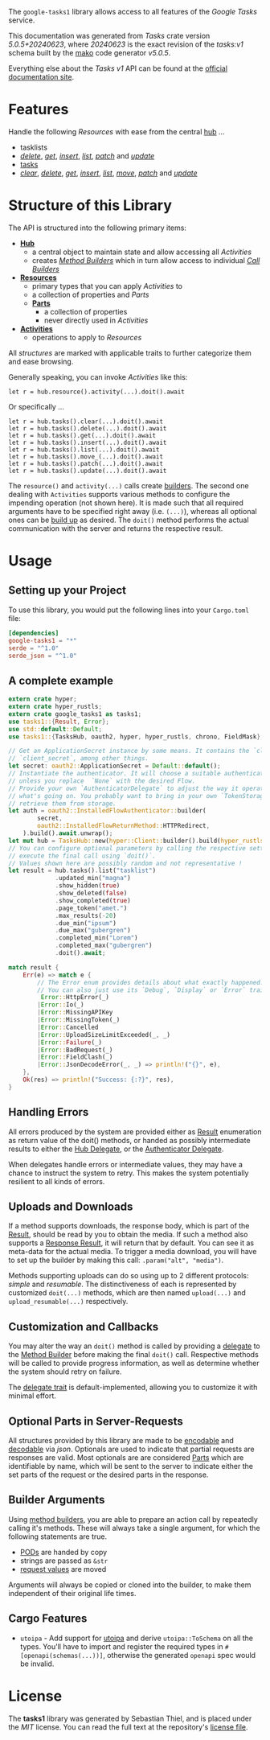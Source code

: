 <!---
DO NOT EDIT !
This file was generated automatically from 'src/generator/templates/api/README.md.mako'
DO NOT EDIT !
-->
The `google-tasks1` library allows access to all features of the *Google Tasks* service.

This documentation was generated from *Tasks* crate version *5.0.5+20240623*, where *20240623* is the exact revision of the *tasks:v1* schema built by the [mako](http://www.makotemplates.org/) code generator *v5.0.5*.

Everything else about the *Tasks* *v1* API can be found at the
[official documentation site](https://developers.google.com/tasks/).
# Features

Handle the following *Resources* with ease from the central [hub](https://docs.rs/google-tasks1/5.0.5+20240623/google_tasks1/TasksHub) ... 

* tasklists
 * [*delete*](https://docs.rs/google-tasks1/5.0.5+20240623/google_tasks1/api::TasklistDeleteCall), [*get*](https://docs.rs/google-tasks1/5.0.5+20240623/google_tasks1/api::TasklistGetCall), [*insert*](https://docs.rs/google-tasks1/5.0.5+20240623/google_tasks1/api::TasklistInsertCall), [*list*](https://docs.rs/google-tasks1/5.0.5+20240623/google_tasks1/api::TasklistListCall), [*patch*](https://docs.rs/google-tasks1/5.0.5+20240623/google_tasks1/api::TasklistPatchCall) and [*update*](https://docs.rs/google-tasks1/5.0.5+20240623/google_tasks1/api::TasklistUpdateCall)
* [tasks](https://docs.rs/google-tasks1/5.0.5+20240623/google_tasks1/api::Task)
 * [*clear*](https://docs.rs/google-tasks1/5.0.5+20240623/google_tasks1/api::TaskClearCall), [*delete*](https://docs.rs/google-tasks1/5.0.5+20240623/google_tasks1/api::TaskDeleteCall), [*get*](https://docs.rs/google-tasks1/5.0.5+20240623/google_tasks1/api::TaskGetCall), [*insert*](https://docs.rs/google-tasks1/5.0.5+20240623/google_tasks1/api::TaskInsertCall), [*list*](https://docs.rs/google-tasks1/5.0.5+20240623/google_tasks1/api::TaskListCall), [*move*](https://docs.rs/google-tasks1/5.0.5+20240623/google_tasks1/api::TaskMoveCall), [*patch*](https://docs.rs/google-tasks1/5.0.5+20240623/google_tasks1/api::TaskPatchCall) and [*update*](https://docs.rs/google-tasks1/5.0.5+20240623/google_tasks1/api::TaskUpdateCall)




# Structure of this Library

The API is structured into the following primary items:

* **[Hub](https://docs.rs/google-tasks1/5.0.5+20240623/google_tasks1/TasksHub)**
    * a central object to maintain state and allow accessing all *Activities*
    * creates [*Method Builders*](https://docs.rs/google-tasks1/5.0.5+20240623/google_tasks1/client::MethodsBuilder) which in turn
      allow access to individual [*Call Builders*](https://docs.rs/google-tasks1/5.0.5+20240623/google_tasks1/client::CallBuilder)
* **[Resources](https://docs.rs/google-tasks1/5.0.5+20240623/google_tasks1/client::Resource)**
    * primary types that you can apply *Activities* to
    * a collection of properties and *Parts*
    * **[Parts](https://docs.rs/google-tasks1/5.0.5+20240623/google_tasks1/client::Part)**
        * a collection of properties
        * never directly used in *Activities*
* **[Activities](https://docs.rs/google-tasks1/5.0.5+20240623/google_tasks1/client::CallBuilder)**
    * operations to apply to *Resources*

All *structures* are marked with applicable traits to further categorize them and ease browsing.

Generally speaking, you can invoke *Activities* like this:

```Rust,ignore
let r = hub.resource().activity(...).doit().await
```

Or specifically ...

```ignore
let r = hub.tasks().clear(...).doit().await
let r = hub.tasks().delete(...).doit().await
let r = hub.tasks().get(...).doit().await
let r = hub.tasks().insert(...).doit().await
let r = hub.tasks().list(...).doit().await
let r = hub.tasks().move_(...).doit().await
let r = hub.tasks().patch(...).doit().await
let r = hub.tasks().update(...).doit().await
```

The `resource()` and `activity(...)` calls create [builders][builder-pattern]. The second one dealing with `Activities` 
supports various methods to configure the impending operation (not shown here). It is made such that all required arguments have to be 
specified right away (i.e. `(...)`), whereas all optional ones can be [build up][builder-pattern] as desired.
The `doit()` method performs the actual communication with the server and returns the respective result.

# Usage

## Setting up your Project

To use this library, you would put the following lines into your `Cargo.toml` file:

```toml
[dependencies]
google-tasks1 = "*"
serde = "^1.0"
serde_json = "^1.0"
```

## A complete example

```Rust
extern crate hyper;
extern crate hyper_rustls;
extern crate google_tasks1 as tasks1;
use tasks1::{Result, Error};
use std::default::Default;
use tasks1::{TasksHub, oauth2, hyper, hyper_rustls, chrono, FieldMask};

// Get an ApplicationSecret instance by some means. It contains the `client_id` and 
// `client_secret`, among other things.
let secret: oauth2::ApplicationSecret = Default::default();
// Instantiate the authenticator. It will choose a suitable authentication flow for you, 
// unless you replace  `None` with the desired Flow.
// Provide your own `AuthenticatorDelegate` to adjust the way it operates and get feedback about 
// what's going on. You probably want to bring in your own `TokenStorage` to persist tokens and
// retrieve them from storage.
let auth = oauth2::InstalledFlowAuthenticator::builder(
        secret,
        oauth2::InstalledFlowReturnMethod::HTTPRedirect,
    ).build().await.unwrap();
let mut hub = TasksHub::new(hyper::Client::builder().build(hyper_rustls::HttpsConnectorBuilder::new().with_native_roots().unwrap().https_or_http().enable_http1().build()), auth);
// You can configure optional parameters by calling the respective setters at will, and
// execute the final call using `doit()`.
// Values shown here are possibly random and not representative !
let result = hub.tasks().list("tasklist")
             .updated_min("magna")
             .show_hidden(true)
             .show_deleted(false)
             .show_completed(true)
             .page_token("amet.")
             .max_results(-20)
             .due_min("ipsum")
             .due_max("gubergren")
             .completed_min("Lorem")
             .completed_max("gubergren")
             .doit().await;

match result {
    Err(e) => match e {
        // The Error enum provides details about what exactly happened.
        // You can also just use its `Debug`, `Display` or `Error` traits
         Error::HttpError(_)
        |Error::Io(_)
        |Error::MissingAPIKey
        |Error::MissingToken(_)
        |Error::Cancelled
        |Error::UploadSizeLimitExceeded(_, _)
        |Error::Failure(_)
        |Error::BadRequest(_)
        |Error::FieldClash(_)
        |Error::JsonDecodeError(_, _) => println!("{}", e),
    },
    Ok(res) => println!("Success: {:?}", res),
}

```
## Handling Errors

All errors produced by the system are provided either as [Result](https://docs.rs/google-tasks1/5.0.5+20240623/google_tasks1/client::Result) enumeration as return value of
the doit() methods, or handed as possibly intermediate results to either the 
[Hub Delegate](https://docs.rs/google-tasks1/5.0.5+20240623/google_tasks1/client::Delegate), or the [Authenticator Delegate](https://docs.rs/yup-oauth2/*/yup_oauth2/trait.AuthenticatorDelegate.html).

When delegates handle errors or intermediate values, they may have a chance to instruct the system to retry. This 
makes the system potentially resilient to all kinds of errors.

## Uploads and Downloads
If a method supports downloads, the response body, which is part of the [Result](https://docs.rs/google-tasks1/5.0.5+20240623/google_tasks1/client::Result), should be
read by you to obtain the media.
If such a method also supports a [Response Result](https://docs.rs/google-tasks1/5.0.5+20240623/google_tasks1/client::ResponseResult), it will return that by default.
You can see it as meta-data for the actual media. To trigger a media download, you will have to set up the builder by making
this call: `.param("alt", "media")`.

Methods supporting uploads can do so using up to 2 different protocols: 
*simple* and *resumable*. The distinctiveness of each is represented by customized 
`doit(...)` methods, which are then named `upload(...)` and `upload_resumable(...)` respectively.

## Customization and Callbacks

You may alter the way an `doit()` method is called by providing a [delegate](https://docs.rs/google-tasks1/5.0.5+20240623/google_tasks1/client::Delegate) to the 
[Method Builder](https://docs.rs/google-tasks1/5.0.5+20240623/google_tasks1/client::CallBuilder) before making the final `doit()` call. 
Respective methods will be called to provide progress information, as well as determine whether the system should 
retry on failure.

The [delegate trait](https://docs.rs/google-tasks1/5.0.5+20240623/google_tasks1/client::Delegate) is default-implemented, allowing you to customize it with minimal effort.

## Optional Parts in Server-Requests

All structures provided by this library are made to be [encodable](https://docs.rs/google-tasks1/5.0.5+20240623/google_tasks1/client::RequestValue) and 
[decodable](https://docs.rs/google-tasks1/5.0.5+20240623/google_tasks1/client::ResponseResult) via *json*. Optionals are used to indicate that partial requests are responses 
are valid.
Most optionals are are considered [Parts](https://docs.rs/google-tasks1/5.0.5+20240623/google_tasks1/client::Part) which are identifiable by name, which will be sent to 
the server to indicate either the set parts of the request or the desired parts in the response.

## Builder Arguments

Using [method builders](https://docs.rs/google-tasks1/5.0.5+20240623/google_tasks1/client::CallBuilder), you are able to prepare an action call by repeatedly calling it's methods.
These will always take a single argument, for which the following statements are true.

* [PODs][wiki-pod] are handed by copy
* strings are passed as `&str`
* [request values](https://docs.rs/google-tasks1/5.0.5+20240623/google_tasks1/client::RequestValue) are moved

Arguments will always be copied or cloned into the builder, to make them independent of their original life times.

[wiki-pod]: http://en.wikipedia.org/wiki/Plain_old_data_structure
[builder-pattern]: http://en.wikipedia.org/wiki/Builder_pattern
[google-go-api]: https://github.com/google/google-api-go-client

## Cargo Features

* `utoipa` - Add support for [utoipa](https://crates.io/crates/utoipa) and derive `utoipa::ToSchema` on all
the types. You'll have to import and register the required types in `#[openapi(schemas(...))]`, otherwise the
generated `openapi` spec would be invalid.


# License
The **tasks1** library was generated by Sebastian Thiel, and is placed 
under the *MIT* license.
You can read the full text at the repository's [license file][repo-license].

[repo-license]: https://github.com/Byron/google-apis-rsblob/main/LICENSE.md

